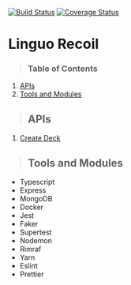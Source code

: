 [![Build Status](https://www.travis-ci.com/BrandonAmaral/linguo-recoil-api.svg?branch=master)](https://www.travis-ci.com/BrandonAmaral/linguo-recoil-api)
[![Coverage Status](https://coveralls.io/repos/github/BrandonAmaral/linguo-recoil-api/badge.svg)](https://coveralls.io/github/BrandonAmaral/linguo-recoil-api)

# Linguo Recoil

> ### Table of Contents

1. [APIs](#apis)
2. [Tools and Modules](#tools-and-modules)

> ## APIs

1. [Create Deck](./requirements/add-deck.md)

> ## Tools and Modules

- Typescript
- Express
- MongoDB
- Docker
- Jest
- Faker
- Supertest
- Nodemon
- Rimraf
- Yarn
- Eslint
- Prettier

